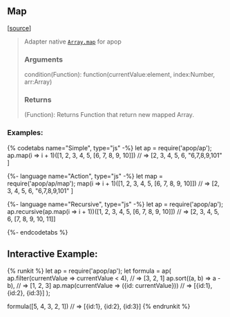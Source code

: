 ## Map
[[source]({{book.rep}}/src/actions/array/map.js)]

> Adapter native [`Array.map`](https://www.w3schools.com/jsref/jsref_map.asp) for apop
> ### Arguments
> 
> condition(Function): function(currentValue:element, index:Number, arr:Array)
> 
> ### Returns
> 
> (Function): Returns Function that return new mapped Array.


### Examples: 
{% codetabs name="Simple", type="js" -%} 
let ap = require('apop/ap');
ap.map(i => i + 1)([1, 2, 3, 4, 5, [6, 7, 8, 9, 10]])
// => [2, 3, 4, 5, 6, "6,7,8,9,101" ]

{%- language name="Action", type="js" -%}
let map = require('apop/ap/map');
map(i => i + 1)([1, 2, 3, 4, 5, [6, 7, 8, 9, 10]])
// => [2, 3, 4, 5, 6, "6,7,8,9,101" ]

{%- language name="Recursive", type="js" -%}
let ap = require('apop/ap');
ap.recursive(ap.map(i => i + 1))([1, 2, 3, 4, 5, [6, 7, 8, 9, 10]])
// => [2, 3, 4, 5, 6, [7, 8, 9, 10, 11]]

{%- endcodetabs %}


## Interactive Example:

{% runkit %}
let ap = require('apop/ap');
let formula = ap(
    ap.filter(currentValue => currentValue < 4), // => [3, 2, 1]
    ap.sort((a, b) => a - b), // => [1, 2, 3]
    ap.map(currentValue => ({id: currentValue})) // => [{id:1}, {id:2}, {id:3}]
);

formula([5, 4, 3, 2, 1])
// => [{id:1}, {id:2}, {id:3}]
{% endrunkit %}


